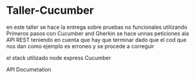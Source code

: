 # Taller-Cucumber

en este taller se hace la entrega sobre pruebas no funcionales utilizando
Primeros pasos con Cucumber and Gherkin
se hace unnas peticiones ala  API REST teniendo en cuenta que hay que terminar dado que el cod que
nos dan como ejemplo es erroneo y se procede a correguir

el stack utilizado 
node
express
Cucumber

API Documetation
